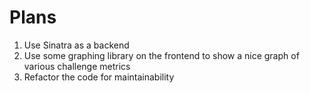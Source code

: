 # Plans

1. Use Sinatra as a backend
2. Use some graphing library on the frontend to show a nice graph of various challenge metrics
3. Refactor the code for maintainability
